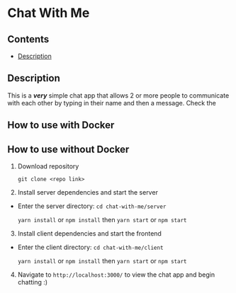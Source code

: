 # Chat With Me

## Contents
- [Description]()

## Description
This is a **_very_** simple chat app that allows 2 or more people to communicate with each other by typing in their name and then a message. Check the

## How to use with Docker


## How to use without Docker

1. Download repository

    ```git clone <repo link>```

2. Install server dependencies and start the server
  - Enter the server directory: ```cd chat-with-me/server```

    ```yarn install``` or ```npm install```
    then
    ```yarn start``` or ```npm start```

3. Install client dependencies and start the frontend
  - Enter the client directory: ```cd chat-with-me/client```

    ```yarn install``` or ```npm install```
    then
    ```yarn start``` or ```npm start```

4. Navigate to ```http://localhost:3000/``` to view the chat app and begin chatting :)

